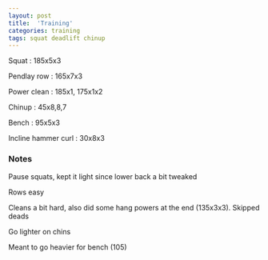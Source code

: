 ```yaml
---
layout: post
title:  'Training'
categories: training
tags: squat deadlift chinup
---
```


Squat : 185x5x3

Pendlay row : 165x7x3

Power clean : 185x1, 175x1x2

Chinup  : 45x8,8,7

Bench : 95x5x3

Incline hammer curl : 30x8x3


### Notes

Pause squats, kept it light since lower back a bit tweaked

Rows easy

Cleans a bit hard, also did some hang powers at the end (135x3x3). Skipped deads

Go lighter on chins

Meant to go heavier for bench (105)
